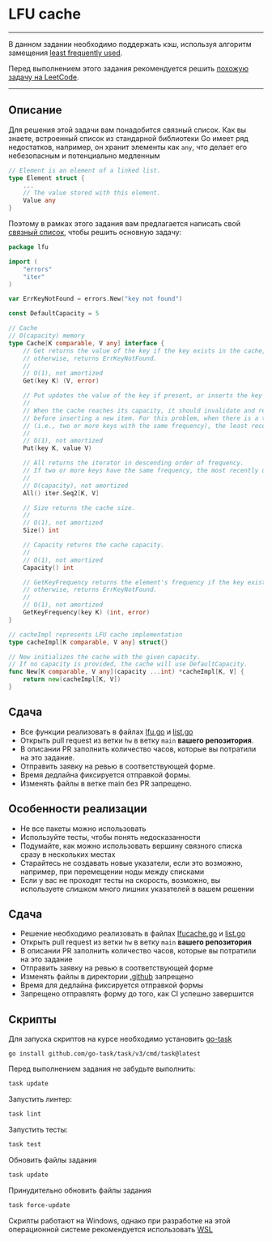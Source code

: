 # LFU cache

---

В данном задании необходимо поддержать кэш, используя алгоритм замещения [least frequently used](https://en.wikipedia.org/wiki/Least_frequently_used).

Перед выполнением этого задания рекомендуется решить [похожую задачу на LeetCode](https://leetcode.com/problems/lfu-cache/).

---

## Описание

Для решения этой задачи вам понадобится связный список. Как вы знаете, встроенный список из стандарной библиотеки Go
имеет ряд недостатков, например, он хранит элементы как `any`, что делает его небезопасным и потенциально медленным

```go
// Element is an element of a linked list.
type Element struct {
	...
	// The value stored with this element.
	Value any
}
```

Поэтому в рамках этого задания вам предлагается написать свой [связный список](./internal/linkedlist/list.go), чтобы решить
основную задачу:

```go
package lfu

import (
	"errors"
	"iter"
)

var ErrKeyNotFound = errors.New("key not found")

const DefaultCapacity = 5

// Cache
// O(capacity) memory
type Cache[K comparable, V any] interface {
	// Get returns the value of the key if the key exists in the cache,
	// otherwise, returns ErrKeyNotFound.
	//
	// O(1), not amortized
	Get(key K) (V, error)

	// Put updates the value of the key if present, or inserts the key if not already present.
	//
	// When the cache reaches its capacity, it should invalidate and remove the least frequently used key
	// before inserting a new item. For this problem, when there is a tie
	// (i.e., two or more keys with the same frequency), the least recently used key would be invalidated.
	//
	// O(1), not amortized
	Put(key K, value V)

	// All returns the iterator in descending order of frequency.
	// If two or more keys have the same frequency, the most recently used key will be listed first.
	//
	// O(capacity), not amortized
	All() iter.Seq2[K, V]

	// Size returns the cache size.
	//
	// O(1), not amortized
	Size() int

	// Capacity returns the cache capacity.
	//
	// O(1), not amortized
	Capacity() int

	// GetKeyFrequency returns the element's frequency if the key exists in the cache,
	// otherwise, returns ErrKeyNotFound.
	//
	// O(1), not amortized
	GetKeyFrequency(key K) (int, error)
}

// cacheImpl represents LFU cache implementation
type cacheImpl[K comparable, V any] struct{}

// New initializes the cache with the given capacity.
// If no capacity is provided, the cache will use DefaultCapacity.
func New[K comparable, V any](capacity ...int) *cacheImpl[K, V] {
	return new(cacheImpl[K, V])
}
```

## Сдача

* Все функции реализовать в файлах [lfu.go](/internal/lfu/lfu.go) и [list.go](/internal/linkedlist/list.go)
* Открыть pull request из ветки `hw` в ветку `main` **вашего репозитория**.
* В описании PR заполнить количество часов, которые вы потратили на это задание.
* Отправить заявку на ревью в соответствующей форме.
* Время дедлайна фиксируется отправкой формы.
* Изменять файлы в ветке main без PR запрещено.

## Особенности реализации
* Не все пакеты можно использовать
* Используйте тесты, чтобы понять недосказанности
* Подумайте, как можно использовать вершину связного списка сразу в нескольких местах
* Старайтесь не создавать новые указатели, если это возможно, например, при перемещении ноды между списками
* Если у вас не проходят тесты на скорость, возможно, вы используете слишком много лишних указателей в вашем решении

## Сдача
* Решение необходимо реализовать в файлах [lfucache.go](./internal/lfucache/lfucache.go) и [list.go](./internal/linkedlist/list.go) 
* Открыть pull request из ветки `hw` в ветку `main` **вашего репозитория**
* В описании PR заполнить количество часов, которые вы потратили на это задание
* Отправить заявку на ревью в соответствующей форме
* Изменять файлы в директории [.github](.github) запрещено
* Время для дедлайна фиксируется отправкой формы
* Запрещено отправлять форму до того, как CI успешно завершится

## Скрипты
Для запуска скриптов на курсе необходимо установить [go-task](https://taskfile.dev/docs/installation)

`go install github.com/go-task/task/v3/cmd/task@latest`

Перед выполнением задания не забудьте выполнить:

```bash 
task update
```

Запустить линтер:
```bash 
task lint
```

Запустить тесты:
```bash
task test
``` 

Обновить файлы задания
```bash
task update
```

Принудительно обновить файлы задания
```bash
task force-update
```

Скрипты работают на Windows, однако при разработке на этой операционной системе
рекомендуется использовать [WSL](https://learn.microsoft.com/en-us/windows/wsl/install)
